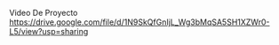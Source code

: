 Video De Proyecto
https://drive.google.com/file/d/1N9SkQfGnIjL_Wg3bMqSA5SH1XZWr0-L5/view?usp=sharing
